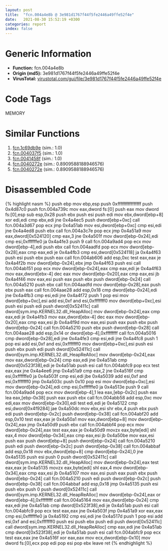 ```yaml
---
layout: post
title:  "fcn.004a4e8b @ 3e981d1767f44f5fe2446a49ffe52f4e"
date:   2021-08-30 15:52:19 +0300
categories: report
index: false
---
```


# Generic Information
- **Function:** fcn.004a4e8b
- **Origin (md5):** 3e981d1767f44f5fe2446a49ffe52f4e
- **VirusTotal:** [virustotal.com/gui/file/3e981d1767f44f5fe2446a49ffe52f4e][virustotal_ref]

# Code Tags
<span class="tag" id="MEMORY">MEMORY</span>


# Similar Functions

1. [fcn.1c69db9e][similar_1_ref] (sim.: 1.0)
2. [fcn.004037f5][similar_2_ref] (sim.: 1.0)
3. [fcn.0041458f][similar_3_ref] (sim.: 1.0)
4. [fcn.0040272e][similar_4_ref] (sim.: 0.8909588188946576)
5. [fcn.0040272e][similar_5_ref] (sim.: 0.8909588188946576)


# Disassembled Code

{% highlight nasm %}
push ebp
mov ebp,esp
push 0xffffffffffffffff
push 0x4d87c0
push fcn.004a739c
mov eax,dword fs:[0]
push eax
mov dword fs:[0],esp
sub esp,0x28
push ebx
push esi
push edi
mov ebx,dword[ebp+8]
xor edi,edi
cmp ebx,edi
jne 0x4a4ec5
push dword[ebp+0xc]
call fcn.004a3d67
pop ecx
jmp 0x4a51ab
mov esi,dword[ebp+0xc]
cmp esi,edi
jne 0x4a4ed8
push ebx
call fcn.004a3c7e
pop ecx
jmp 0x4a51a9
mov eax,dword[0x524120]
cmp eax,3
jne 0x4a501f
mov dword[ebp-0x24],edi
cmp esi,0xffffffe0
ja 0x4a4fe3
push 9
call fcn.004a9ad4
pop ecx
mov dword[ebp-4],edi
push ebx
call fcn.004aadfd
pop ecx
mov dword[ebp-0x28],eax
cmp eax,edi
je 0x4a4fb3
cmp esi,dword[0x524118]
ja 0x4a4f63
push esi
push ebx
push eax
call fcn.004ab606
add esp,0xc
test eax,eax
je 0x4a4f2b
mov dword[ebp-0x24],ebx
jmp 0x4a4f63
push esi
call fcn.004ab151
pop ecx
mov dword[ebp-0x24],eax
cmp eax,edi
je 0x4a4f63
mov eax,dword[ebx-4]
dec eax
mov dword[ebp-0x20],eax
cmp eax,esi
jb 0x4a4f46
mov eax,esi
push eax
push ebx
push dword[ebp-0x24]
call fcn.004a5210
push ebx
call fcn.004aadfd
mov dword[ebp-0x28],eax
push ebx
push eax
call fcn.004aae28
add esp,0x18
cmp dword[ebp-0x24],edi
jne 0x4a4fb3
cmp esi,edi
jne 0x4a4f72
push 1
pop esi
mov dword[ebp+0xc],esi
add esi,0xf
and esi,0xfffffff0
mov dword[ebp+0xc],esi
push esi
push edi
push dword[0x52411c]
call dword[sym.imp.KERNEL32.dll_HeapAlloc]
mov dword[ebp-0x24],eax
cmp eax,edi
je 0x4a4fb3
mov eax,dword[ebx-4]
dec eax
mov dword[ebp-0x20],eax
cmp eax,esi
jb 0x4a4f9d
mov eax,esi
push eax
push ebx
push dword[ebp-0x24]
call fcn.004a5210
push ebx
push dword[ebp-0x28]
call fcn.004aae28
add esp,0x14
or dword[ebp-4],0xffffffff
call fcn.004a5016
cmp dword[ebp-0x28],edi
jne 0x4a4fe3
cmp esi,edi
jne 0x4a4fc8
push 1
pop esi
add esi,0xf
and esi,0xfffffff0
mov dword[ebp+0xc],esi
push esi
push ebx
push edi
push dword[0x52411c]
call dword[sym.imp.KERNEL32.dll_HeapReAlloc]
mov dword[ebp-0x24],eax
mov eax,dword[ebp-0x24]
cmp eax,edi
jne 0x4a51ab
cmp dword[0x523f38],edi
je 0x4a51ab
push esi
call fcn.004abfc9
pop ecx
test eax,eax
jne 0x4a4ee6
jmp 0x4a51a9
cmp eax,2
jne 0x4a516f
cmp esi,0xffffffe0
ja 0x4a503f
cmp esi,edi
jbe 0x4a5039
add esi,0xf
and esi,0xfffffff0
jmp 0x4a503c
push 0x10
pop esi
mov dword[ebp+0xc],esi
mov dword[ebp-0x24],edi
cmp esi,0xffffffe0
ja 0x4a513e
push 9
call fcn.004a9ad4
pop ecx
mov dword[ebp-4],1
lea eax,[ebp-0x2c]
push eax
lea eax,[ebp-0x38]
push eax
push ebx
call fcn.004abb58
add esp,0xc
mov edi,eax
mov dword[ebp-0x30],edi
test edi,edi
je 0x4a5122
cmp esi,dword[0x4f9284]
jae 0x4a50dc
mov ebx,esi
shr ebx,4
push ebx
push edi
push dword[ebp-0x2c]
push dword[ebp-0x38]
call fcn.004abf20
add esp,0x10
test eax,eax
je 0x4a50a1
mov eax,dword[ebp+8]
mov dword[ebp-0x24],eax
jmp 0x4a50d9
push ebx
call fcn.004abbf4
pop ecx
mov dword[ebp-0x24],eax
test eax,eax
je 0x4a50d9
movzx eax,byte[edi]
shl eax,4
mov dword[ebp-0x34],eax
cmp eax,esi
jb 0x4a50be
mov eax,esi
push eax
push dword[ebp+8]
push dword[ebp-0x24]
call fcn.004a5210
push edi
push dword[ebp-0x2c]
push dword[ebp-0x38]
call fcn.004abbaf
add esp,0x18
mov ebx,dword[ebp+8]
cmp dword[ebp-0x24],0
jne 0x4a5135
push esi
push 0
push dword[0x52411c]
call dword[sym.imp.KERNEL32.dll_HeapAlloc]
mov dword[ebp-0x24],eax
test eax,eax
je 0x4a5135
movzx eax,byte[edi]
shl eax,4
mov dword[ebp-0x34],eax
cmp eax,esi
jb 0x4a5107
mov eax,esi
push eax
push ebx
push dword[ebp-0x24]
call fcn.004a5210
push edi
push dword[ebp-0x2c]
push dword[ebp-0x38]
call fcn.004abbaf
add esp,0x18
jmp 0x4a5135
push esi
push ebx
push 0
push dword[0x52411c]
call dword[sym.imp.KERNEL32.dll_HeapReAlloc]
mov dword[ebp-0x24],eax
or dword[ebp-4],0xffffffff
call fcn.004a5164
mov eax,dword[ebp-0x24]
cmp eax,edi
jne 0x4a51ab
cmp dword[0x523f38],edi
je 0x4a51ab
push esi
call fcn.004abfc9
pop ecx
test eax,eax
jne 0x4a503f
jmp 0x4a51a9
xor eax,eax
cmp esi,0xffffffe0
ja 0x4a5192
cmp esi,edi
jne 0x4a517d
push 1
pop esi
add esi,0xf
and esi,0xfffffff0
push esi
push ebx
push edi
push dword[0x52411c]
call dword[sym.imp.KERNEL32.dll_HeapReAlloc]
cmp eax,edi
jne 0x4a51ab
cmp dword[0x523f38],edi
je 0x4a51ab
push esi
call fcn.004abfc9
pop ecx
test eax,eax
jne 0x4a516f
xor eax,eax
mov ecx,dword[ebp-0x10]
mov dword fs:[0],ecx
pop edi
pop esi
pop ebx
leave
ret
{% endhighlight %}


[similar_1_ref]: /report/fcn.1c69db9e@2d079ba83dda3113f0607d58292b7a26
[similar_2_ref]: /report/fcn.004037f5@d4e56c7d970c209a3a2b3c4b4cc5e586
[similar_3_ref]: /report/fcn.0041458f@f360d53698056c0bd2342cbdb569d856
[similar_4_ref]: /report/fcn.0040272e@727489e0c1d4a9104a02619fce633ab4
[similar_5_ref]: /report/fcn.0040272e@96146d48f33d2b81d37cf455f4bd8c4b
[virustotal_ref]: https://www.virustotal.com/gui/file/3e981d1767f44f5fe2446a49ffe52f4e